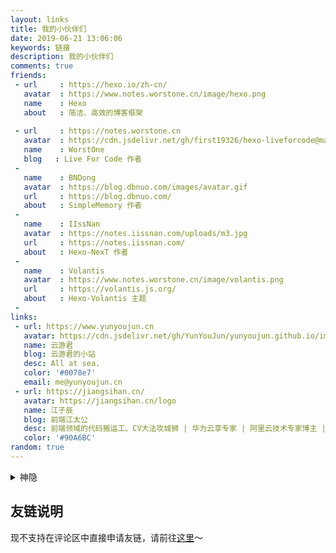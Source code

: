 ```yaml
---
layout: links
title: 我的小伙伴们
date: 2019-06-21 13:06:06
keywords: 链接
description: 我的小伙伴们
comments: true
friends: 
 - url     : https://hexo.io/zh-cn/
   avatar  : https://www.notes.worstone.cn/image/hexo.png
   name    : Hexo
   about   : 简洁、高效的博客框架
   
 - url     : https://notes.worstone.cn
   avatar  : https://cdn.jsdelivr.net/gh/first19326/hexo-liveforcode@master/static/image/sidebar/avatar.jpg
   name    : WorstOne
   blog   : Live For Code 作者
 - 
   name    : BNDong
   avatar  : https://blog.dbnuo.com/images/avatar.gif
   url     : https://blog.dbnuo.com/
   about   : SimpleMemory 作者
 - 
   name    : IIssNan
   avatar  : https://notes.iissnan.com/uploads/m3.jpg
   url     : https://notes.iissnan.com/
   about   : Hexo-NexT 作者
 - 
   name    : Volantis
   avatar  : https://www.notes.worstone.cn/image/volantis.png
   url     : https://volantis.js.org/
   about   : Hexo-Volantis 主题
 - 
links: 
 - url: https://www.yunyoujun.cn
   avatar: https://cdn.jsdelivr.net/gh/YunYouJun/yunyoujun.github.io/images/avatar.jpg
   name: 云游君
   blog: 云游君的小站
   desc: All at sea.
   color: '#0078e7'
   email: me@yunyoujun.cn
 - url: https://jiangsihan.cn/
   avatar: https://jiangsihan.cn/logo
   name: 江子辰
   blog: 前端江太公
   desc: 前端领域的代码搬运工、CV大法攻城狮 | 华为云享专家 | 阿里云技术专家博主 | 意外网络科技技术负责人 | 前端P5中高级工程师
   color: '#90A6BC'
random: true
---
```


<details>
<summary>神隐</summary>

```yaml

```

</details>

## 友链说明

现不支持在评论区中直接申请友链，请前往[这里](https://github.com/Melanie618/Melanie618.github.io/issues/5)～
